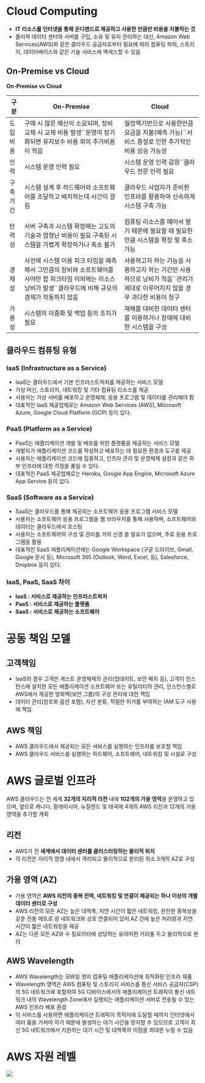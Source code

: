 # Cloud Computing

* **IT 리소스를 인터넷을 통해 온디맨드로 제공하고 사용한 만큼만 비용을 지불하는 것**
* 물리적 데이터 센터와 서버를 구입, 소유 및 유지 관리하는 대신, Amazon Web Services(AWS)와 같은 클라우드 공급자로부터 필요에 따라 컴퓨팅 파워, 스토리지, 데이터베이스와 같은 기술 서비스에 액세스할 수 있음

## **On-Premise vs Cloud**

**On-Premise vs Cloud**

| 구분      | On-Premise                                                                                                                                                       | Cloud                                                                                                                       |
| --------- | ---------------------------------------------------------------------------------------------------------------------------------------------------------------- | --------------------------------------------------------------------------------------------------------------------------- |
| 도입 비용 | 구매 시 많은 예산이 소요되며, 장비 교체 시 교체 비용 발생``운영이 장기화되면 유지보수 비용 외의 추가비용이 적음                                                  | 월정액기반으로 사용한만큼 요금을 지불(예측 가능)``서비스 증설로 인한 추가적인 비용 상승 가능성                              |
| 인력      | 시스템 운영 인력 필요                                                                                                                                            | 시스템 운영 인력 감원``클라우드 전문 인력 필요                                                                              |
| 구축 기간 | 시스템 설계 후 하드웨어와 소프트웨어를 조달하고 배치하는데 시간이 걸림                                                                                           | 클라우드 사업자가 준비한 인프라를 활용하여 신속하게 시스템 구축 가능                                                        |
| 탄력성    | 서버 구축과 시스템 확장에는 고도의 기술과 엄청난 비용이 필요 구축된 시스템을 가볍게 확장하거나 축소 불가                                                         | 컴퓨팅 리소스를 떼어서 팔기 때문에 필요할 때 필요한 만큼 시스템을 확장 및 축소 가능                                         |
| 경제성    | 사전에 시스템 이용 피크 타임을 예측해서 그만큼의 장비와 소프트웨어를 사야만 함 피크타임 이외에는 리소스 낭비가 발생``클라우드에 비해 규모의 경제가 작동하지 않음 | 사용하고자 하는 기능을 사용하고자 하는 기간만 사용하므로 낭비가 적음``관리가 제대로 이루어지지 않을 경우 과다한 비용이 청구 |
| 가용성    | 시스템의 이중화 및 백업 등의 조치가 필요                                                                                                                         | 재해를 대비한 데이터 센터를 이용하거나 장애에 대비한 시스템을 구성                                                          |

## 클라우드 컴퓨팅 유형

### **IaaS (Infrastructure as a Service)**

* IaaS는 클라우드에서 기본 인프라스트럭처를 제공하는 서비스 모델
* 가상 머신, 스토리지, 네트워킹 및 기타 컴퓨팅 리소스를 제공
* 사용자는 가상 서버를 배포하고 운영체제, 응용 프로그램 및 데이터를 관리해야 함
* 대표적인 IaaS 제공업체로는 Amazon Web Services (AWS), Microsoft Azure, Google Cloud Platform (GCP) 등이 있다.

### **PaaS (Platform as a Service)**

* PaaS는 애플리케이션 개발 및 배포를 위한 플랫폼을 제공하는 서비스 모델
* 개발자가 애플리케이션 코드를 작성하고 배포하는 데 필요한 환경과 도구를 제공
* 사용자는 애플리케이션 코드에 집중하고, 인프라 관리 및 운영체제 설정과 같은 하부 인프라에 대한 걱정을 줄일 수 있다.
* 대표적인 PaaS 제공업체로는 Heroku, Google App Engine, Microsoft Azure App Service 등이 있다.

### **SaaS (Software as a Service)**

* SaaS는 클라우드를 통해 제공되는 소프트웨어 응용 프로그램 서비스 모델
* 사용자는 소프트웨어 응용 프로그램을 웹 브라우저를 통해 사용하며, 소프트웨어와 데이터는 클라우드에서 호스팅
* 사용자는 소프트웨어의 구성 및 관리를 거의 신경 쓸 필요가 없으며, 주로 응용 프로그램을 활용
* 대표적인 SaaS 애플리케이션에는 Google Workspace (구글 드라이브, Gmail, Google 문서 등), Microsoft 365 (Outlook, Word, Excel, 등), Salesforce, Dropbox 등이 있다.

### IaaS, PaaS, SaaS 차이

* **IaaS : 서비스로 제공하는 인프라스트럭처**
* **PaaS : 서비스로 제공하는 플랫폼**
* **SaaS : 서비스로 제공하는 소프트웨어**

# 공동 책임 모델

## 고객책임

* IaaS의 경우 고객은 게스트 운영체제의 관리(업데이트, 보안 패치 등), 고객이 인스턴스에 설치한 모든 애플리케이션 소프트웨어 또는 유틸리티의 관리, 인스턴스별로 AWS에서 제공한 방화벽(보안 그룹)의 구성 관리에 대한 책임
* 데이터 관리(암호화 옵션 포함), 자산 분류, 적절한 허가를 부여하는 IAM 도구 사용에 책임

## AWS 책임

* AWS 클라우드에서 제공되는 모든 서비스를 실행하는 인프라를 보호할 책임
* AWS 클라우드 서비스를 실행하는 하드웨어, 소프트웨어, 네트워킹 및 시설로 구성

# AWS 글로벌 인프라

AWS 클라우드는 전 세계 **32개의 지리적 리전** 내에 **102개의 가용 영역**을 운영하고 있으며, 앞으로 캐나다, 말레이시아, 뉴질랜드 및 태국에 4개의 AWS 리전과 12개의 가용 영역을 추가할 계획

## 리전

* AWS가 전 **세계에서 데이터 센터를 클러스터링하는 물리적 위치**
* 각 리전은 지리적 영영 내에서 격리되고 물리적으로 분리된 최소 3개의  AZ로 구성

## 가용 영역 (AZ)

* 가용 영역은 **AWS 리전의 중복 전력, 네트워킹 및 연결이 제공되는 하나 이상의 개별 데이터 센터로 구성**
* AWS 리전의 모든 AZ는 높은 대역폭, 지연 시간이 짧은 네트워킹, 완전한 중복성을 갖춘 전용 메트로 광 네트워크와 상호 연결되어 있어 AZ 간에 높은 처리량과 지연 시간이 짧은 네트워킹을 제공
* AZ는 다른 모든 AZ와 수 킬로미터에 상당하는 유의미한 거리를 두고 물리적으로 분리

## **AWS Wavelength**

* AWS Wavelength는 모바일 엣지 컴퓨팅 애플리케이션에 최적화된 인프라 제품
* Wavelength 영역은 AWS 컴퓨팅 및 스토리지 서비스를 통신 서비스 공급자(CSP)의 5G 네트워크에 포함하여 5G 디바이스에서의 애플리케이션 트래픽이 통신 네트워크 내의 Wavelength Zone에서 실행되는 애플리케이션 서버로 전송될 수 있는 AWS 인프라 배포 환경
* 이 서비스를 사용하면 애플리케이션 트래픽이 목적지에 도달할 때까지 인터넷에서 여러 홉을 거쳐야 하기 때문에 발생하는 대기 시간을 방지할 수 있으므로 고객이 최신 5G 네트워크에서 지원하는 대기 시간 및 대역폭의 이점을 최대한 누릴 수 있음

# **AWS 자원 레벨**

![](https://lh7-us.googleusercontent.com/838nWcmlFljrju3dxIyq0NyWJm7pRMo-l5mH-EjN6P6vkryIE6Fo3tFVCOoxVV78VL1zupXKkLjWp3-d__x3C3lrJETbfubJ4I0f4Z_6V1xB48_NrMob1wLEHUbjCLew8zuudzjHo2vvsvWK4QI87Q)
